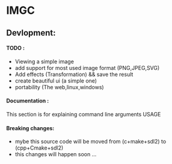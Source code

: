 # IMGC

## Devlopment:

#### TODO :

- Viewing a simple image
- add support for most used image format (PNG,JPEG,SVG)
- Add effects (Transformation) && save the result
- create beautiful ui (a simple one)
- portability (The web,linux,windows)

#### Documentation :

This section is for explaining command line arguments USAGE
#### Breaking changes:
- mybe this source code will be moved from (c+make+sdl2) to (cpp+Cmake+sdl2)
- this changes will happen soon ...
